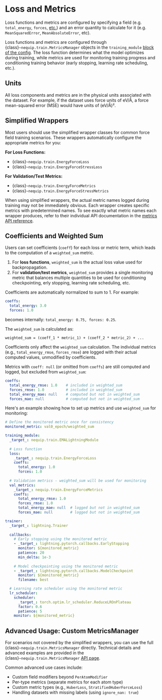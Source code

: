 # Loss and Metrics

Loss functions and metrics are configured by specifying a field (e.g. `total_energy`, `forces`, [etc.](../api/data_fields.rst)) and an error quantity to calculate for it (e.g. `MeanSquaredError`, `MeanAbsoluteError`, etc).

Loss functions and metrics are configured through {class}`~nequip.train.MetricsManager` objects in the `training_module` [block of the config](config.md/#training_module).
The loss function determines what the model optimizes during training, while metrics are used for monitoring training progress and conditioning training behavior (early stopping, learning rate scheduling, etc.).

## Units
All loss components and metrics are in the physical units associated with the dataset.
For example, if the dataset uses force units of eV/Å, a force mean-squared error (MSE) would have units of (eV/Å)².

## Simplified Wrappers

Most users should use the simplified wrapper classes for common force field training scenarios. These wrappers automatically configure the appropriate metrics for you:

**For Loss Functions:**
- {class}`~nequip.train.EnergyForceLoss`
- {class}`~nequip.train.EnergyForceStressLoss`

**For Validation/Test Metrics:**
- {class}`~nequip.train.EnergyForceMetrics`
- {class}`~nequip.train.EnergyForceStressMetrics`

When using simplified wrappers, the actual metric names logged during training may not be immediately obvious. Each wrapper creates specific metrics with predetermined names. To see exactly what metric names each wrapper produces, refer to their individual API documentation in the [metrics API reference](../api/metrics.rst).

## Coefficients and Weighted Sum

Users can set coefficients (`coeff`) for each loss or metric term, which leads to the computation of a `weighted_sum` metric.

1. For **loss functions**, `weighted_sum` is the actual loss value used for backpropagation.
2. For **validation/test metrics**, `weighted_sum` provides a single monitoring metric that balances multiple quantities to be used for conditioning checkpointing, erly stopping, learning rate scheduling, etc.

Coefficients are automatically normalized to sum to 1. For example:
```yaml
coeffs:
  total_energy: 3.0
  forces: 1.0
```
becomes internally: `total_energy: 0.75, forces: 0.25`.

The `weighted_sum` is calculated as:
```
weighted_sum = (coeff_1 * metric_1) + (coeff_2 * metric_2) + ...
```
Coefficients only affect the `weighted_sum` calculation. The individual metrics (e.g., `total_energy_rmse`, `forces_rmse`) are logged with their actual computed values, unmodified by coefficients.

Metrics with `coeff: null` (or omitted from `coeffs`) are still computed and logged, but excluded from `weighted_sum`:

```yaml
coeffs:
  total_energy_rmse: 1.0    # included in weighted_sum
  forces_rmse: 1.0          # included in weighted_sum
  total_energy_mae: null    # computed but not in weighted_sum
  forces_mae: null          # computed but not in weighted_sum
```

Here's an example showing how to set up metrics and use `weighted_sum` for monitoring:

```yaml
# Define the monitored metric once for consistency
monitored_metric: val0_epoch/weighted_sum

training_module:
  _target_: nequip.train.EMALightningModule
  
  # Loss function
  loss:
    _target_: nequip.train.EnergyForceLoss
    coeffs:
      total_energy: 1.0
      forces: 1.0
  
  # Validation metrics - weighted_sum will be used for monitoring
  val_metrics:
    _target_: nequip.train.EnergyForceMetrics
    coeffs:
      total_energy_rmse: 1.0
      forces_rmse: 1.0
      total_energy_mae: null  # logged but not in weighted_sum
      forces_mae: null        # logged but not in weighted_sum

trainer:
  _target_: lightning.Trainer
  
  callbacks:
    # Early stopping using the monitored metric
    - _target_: lightning.pytorch.callbacks.EarlyStopping
      monitor: ${monitored_metric}
      patience: 20
      min_delta: 1e-3
    
    # Model checkpointing using the monitored metric  
    - _target_: lightning.pytorch.callbacks.ModelCheckpoint
      monitor: ${monitored_metric}
      filename: best

  # Learning rate scheduler using the monitored metric
  lr_scheduler:
    scheduler:
      _target_: torch.optim.lr_scheduler.ReduceLROnPlateau
      factor: 0.6
      patience: 5
    monitor: ${monitored_metric}
```

## Advanced Usage: Custom MetricsManager

For scenarios not covered by the simplified wrappers, you can use the full {class}`~nequip.train.MetricsManager` directly. Technical details and advanced examples are provided in the {class}`~nequip.train.MetricsManager` [API page](../api/metrics.rst).

Common advanced use cases include:
- Custom field modifiers beyond `PerAtomModifier`
- Per-type metrics (separate metrics for each atom type)
- Custom metric types (e.g., `HuberLoss`, `StratifiedHuberForceLoss`)
- Handling datasets with missing labels (using `ignore_nan: true`)
